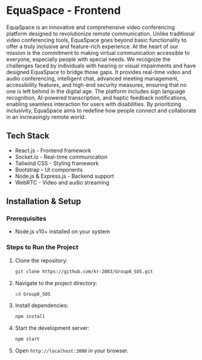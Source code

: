 # EquaSpace - Frontend

EquaSpace is an innovative and comprehensive video conferencing platform designed to revolutionize remote communication. Unlike traditional video conferencing tools, EquaSpace goes beyond basic functionality to offer a truly inclusive and feature-rich experience. At the heart of our mission is the commitment to making virtual communication accessible to everyone, especially people with special needs. We recognize the challenges faced by individuals with hearing or visual impairments and have designed EquaSpace to bridge those gaps. It provides real-time video and audio conferencing, intelligent chat, advanced meeting management, accessibility features, and high-end security measures, ensuring that no one is left behind in the digital age. The platform includes sign language recognition, AI-powered transcription, and haptic feedback notifications, enabling seamless interaction for users with disabilities. By prioritizing inclusivity, EquaSpace aims to redefine how people connect and collaborate in an increasingly remote world.

## Tech Stack

- React.js - Frontend framework
- Socket.io - Real-time communication
- Tailwind CSS - Styling framework
- Bootstrap - UI components
- Node.js & Express.js - Backend support
- WebRTC - Video and audio streaming

## Installation & Setup

### Prerequisites

- Node.js v10+ installed on your system

### Steps to Run the Project

1. Clone the repository:
   ```sh
   git clone https://github.com/kr-2003/Group8_SOS.git
   ```
2. Navigate to the project directory:
   ```sh
   cd Group8_SOS
   ```
3. Install dependencies:
   ```sh
   npm install
   ```
4. Start the development server:
   ```sh
   npm start
   ```
5. Open `http://localhost:3000` in your browser.

##


